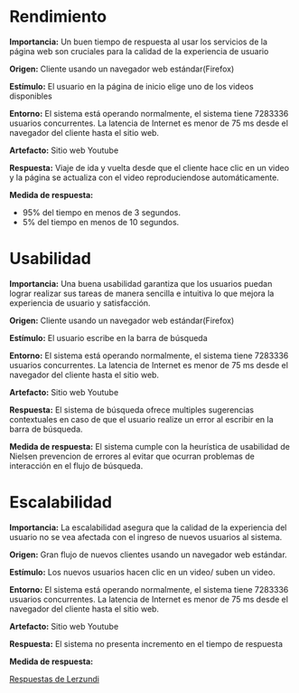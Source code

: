 # Rendimiento
**Importancia:** Un buen tiempo de respuesta al usar los servicios de la página web son cruciales para la calidad de la experiencia de usuario

**Origen:** Cliente usando un navegador web estándar(Firefox)

**Estímulo:** El usuario en la página de inicio elige uno de los videos disponibles

**Entorno:** El sistema está operando normalmente, el sistema tiene 7283336 usuarios concurrentes.
La latencia de Internet es menor de 75 ms desde el navegador del cliente hasta el sitio web.

**Artefacto:** Sitio web Youtube

**Respuesta:** Viaje de ida y vuelta desde que el cliente hace clic en un video y la página se actualiza con el video reproduciendose automáticamente.

**Medida de respuesta:**
- 95% del tiempo en menos de 3 segundos.
- 5% del tiempo en menos de 10 segundos.


# Usabilidad
**Importancia:** Una buena usabilidad garantiza que los usuarios puedan lograr realizar sus tareas de manera sencilla e intuitiva lo que mejora la experiencia de usuario y satisfacción.

**Origen:** Cliente usando un navegador web estándar(Firefox)

**Estímulo:** El usuario escribe en la barra de búsqueda

**Entorno:** El sistema está operando normalmente, el sistema tiene 7283336 usuarios concurrentes.
La latencia de Internet es menor de 75 ms desde el navegador del cliente hasta el sitio web.

**Artefacto:** Sitio web Youtube

**Respuesta:** El sistema de búsqueda ofrece multiples sugerencias contextuales en caso de que el usuario realize un error al escribir en la barra de búsqueda.

**Medida de respuesta:** El sistema cumple con la heurística de usabilidad de Nielsen prevencion de errores al evitar que ocurran problemas de interacción en el flujo de búsqueda.

# Escalabilidad
**Importancia:** La escalabilidad asegura que la calidad de la experiencia del usuario no se vea afectada con el ingreso de nuevos usuarios al sistema.

**Origen:** Gran flujo de nuevos clientes usando un navegador web estándar.

**Estímulo:** Los nuevos usuarios hacen clic en un video/ suben un video.

**Entorno:** El sistema está operando normalmente, el sistema tiene 7283336 usuarios concurrentes.
La latencia de Internet es menor de 75 ms desde el navegador del cliente hasta el sitio web.

**Artefacto:** Sitio web Youtube

**Respuesta:** El sistema no presenta incremento en el tiempo de respuesta

**Medida de respuesta:**  

[Respuestas de Lerzundi](https://github.com/Jxtrex/Lerzundi-CC3S2_2024-1/tree/main/ACTIVIDADES/Practicas%20de%20ingenieria%20para%20construir%20software%20de%20calidad/Actividad%20Calidad%20de%20software%20a%20traves%20de%20escenarios)
